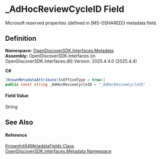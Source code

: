 # _AdHocReviewCycleID Field


Microsoft reserved properties (defined in [MS-OSHARED]) metadata field.



## Definition
**Namespace:** <a href="520b27cc-9ac9-4549-2981-558ed96ae428">OpenDiscoverSDK.Interfaces.Metadata</a>  
**Assembly:** OpenDiscoverSDK.Interfaces (in OpenDiscoverSDK.Interfaces.dll) Version: 2025.4.4.0 (2025.4.4)

**C#**
``` C#
[KnownMetadataAttribute(IsOfficeType = true)]
public const string _AdHocReviewCycleID = "_AdHocReviewCycleID"
```



#### Field Value
String

## See Also


#### Reference
<a href="719305ad-2094-b3f9-5340-4d47576ca35b">KnownInt64MetadataFields Class</a>  
<a href="520b27cc-9ac9-4549-2981-558ed96ae428">OpenDiscoverSDK.Interfaces.Metadata Namespace</a>  

